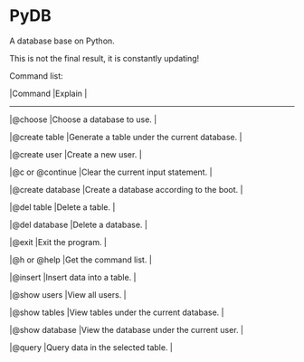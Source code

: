 # PyDB
A database base on Python.

This is not the final result, it is constantly updating!

Command list:

|Command             |Explain                                         |

-----------------------------------------------------------------------

|@choose             |Choose a database to use.                       |

|@create table       |Generate a table under the current database.    |

|@create user        |Create a new user.                              |

|@c or @continue     |Clear the current input statement.              |

|@create database    |Create a database according to the boot.        |

|@del table          |Delete a table.                                 |

|@del database       |Delete a database.                              |

|@exit               |Exit the program.                               |

|@h or @help         |Get the command list.                           |

|@insert             |Insert data into a table.                       |

|@show users         |View all users.                                 |

|@show tables        |View tables under the current database.         |

|@show database      |View the database under the current user.       |

|@query              |Query data in the selected table.               |
